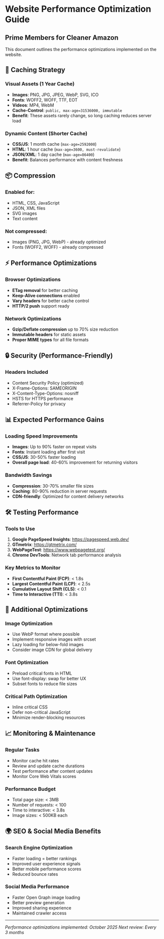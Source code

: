 # Website Performance Optimization Guide
## Prime Members for Cleaner Amazon

This document outlines the performance optimizations implemented on the website.

## 🚀 Caching Strategy

### Visual Assets (1 Year Cache)
- **Images**: PNG, JPG, JPEG, WebP, SVG, ICO
- **Fonts**: WOFF2, WOFF, TTF, EOT
- **Videos**: MP4, WebM
- **Cache-Control**: `public, max-age=31536000, immutable`
- **Benefit**: These assets rarely change, so long caching reduces server load

### Dynamic Content (Shorter Cache)
- **CSS/JS**: 1 month cache (`max-age=2592000`)
- **HTML**: 1 hour cache (`max-age=3600, must-revalidate`)
- **JSON/XML**: 1 day cache (`max-age=86400`)
- **Benefit**: Balances performance with content freshness

## 📦 Compression

### Enabled for:
- HTML, CSS, JavaScript
- JSON, XML files
- SVG images
- Text content

### Not compressed:
- Images (PNG, JPG, WebP) - already optimized
- Fonts (WOFF2, WOFF) - already compressed

## ⚡ Performance Optimizations

### Browser Optimizations
- **ETag removal** for better caching
- **Keep-Alive connections** enabled
- **Vary headers** for better cache control
- **HTTP/2 push** support ready

### Network Optimizations
- **Gzip/Deflate compression** up to 70% size reduction
- **Immutable headers** for static assets
- **Proper MIME types** for all file formats

## 🔒 Security (Performance-Friendly)

### Headers Included
- Content Security Policy (optimized)
- X-Frame-Options: SAMEORIGIN
- X-Content-Type-Options: nosniff
- HSTS for HTTPS performance
- Referrer-Policy for privacy

## 📊 Expected Performance Gains

### Loading Speed Improvements
- **Images**: Up to 90% faster on repeat visits
- **Fonts**: Instant loading after first visit
- **CSS/JS**: 30-50% faster loading
- **Overall page load**: 40-60% improvement for returning visitors

### Bandwidth Savings
- **Compression**: 30-70% smaller file sizes
- **Caching**: 80-90% reduction in server requests
- **CDN-friendly**: Optimized for content delivery networks

## 🛠 Testing Performance

### Tools to Use
1. **Google PageSpeed Insights**: https://pagespeed.web.dev/
2. **GTmetrix**: https://gtmetrix.com/
3. **WebPageTest**: https://www.webpagetest.org/
4. **Chrome DevTools**: Network tab performance analysis

### Key Metrics to Monitor
- **First Contentful Paint (FCP)**: < 1.8s
- **Largest Contentful Paint (LCP)**: < 2.5s
- **Cumulative Layout Shift (CLS)**: < 0.1
- **Time to Interactive (TTI)**: < 3.8s

## 🔧 Additional Optimizations

### Image Optimization
- Use WebP format where possible
- Implement responsive images with srcset
- Lazy loading for below-fold images
- Consider image CDN for global delivery

### Font Optimization
- Preload critical fonts in HTML
- Use font-display: swap for better UX
- Subset fonts to reduce file sizes

### Critical Path Optimization
- Inline critical CSS
- Defer non-critical JavaScript
- Minimize render-blocking resources

## 📈 Monitoring & Maintenance

### Regular Tasks
- Monitor cache hit rates
- Review and update cache durations
- Test performance after content updates
- Monitor Core Web Vitals scores

### Performance Budget
- Total page size: < 3MB
- Number of requests: < 100
- Time to interactive: < 3.8s
- Image sizes: < 500KB each

## 🌍 SEO & Social Media Benefits

### Search Engine Optimization
- Faster loading = better rankings
- Improved user experience signals
- Better mobile performance scores
- Reduced bounce rates

### Social Media Performance
- Faster Open Graph image loading
- Better preview generation
- Improved sharing experience
- Maintained crawler access

---

*Performance optimizations implemented: October 2025*
*Next review: Every 3 months*
